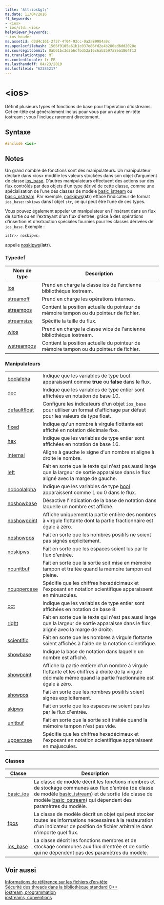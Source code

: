 ```yaml
---
title: '&lt;ios&gt;'
ms.date: 11/04/2016
f1_keywords:
- <ios>
- ios/std::<ios>
helpviewer_keywords:
- ios header
ms.assetid: d3d4c161-2f37-4f04-93cc-0a2a89984a9c
ms.openlocfilehash: 1566f9105a61b1c037e86fd2e4b280ed6dd2020e
ms.sourcegitcommit: 0ab61bc3d2b6cfbd52a16c6ab2b97a8ea1864f12
ms.translationtype: MT
ms.contentlocale: fr-FR
ms.lasthandoff: 04/23/2019
ms.locfileid: "62385217"
---
```

# <a name="ltiosgt"></a>&lt;ios&gt;

Définit plusieurs types et fonctions de base pour l'opération d'iostreams. Cet en-tête est généralement inclus pour vous par un autre en-tête iostream ; vous l'incluez rarement directement.

## <a name="syntax"></a>Syntaxe

```cpp
#include <ios>
```

## <a name="remarks"></a>Notes

Un grand nombre de fonctions sont des manipulateurs. Un manipulateur déclaré dans \<ios> modifie les valeurs stockées dans son objet d’argument de classe [ios_base](../standard-library/ios-base-class.md). D’autres manipulateurs effectuent des actions sur des flux contrôlés par des objets d’un type dérivé de cette classe, comme une spécialisation de l’une des classes de modèle [basic_istream](../standard-library/basic-istream-class.md) ou [basic_ostream](../standard-library/basic-ostream-class.md). Par exemple, [noskipws](../standard-library/ios-functions.md#noskipws)(**str**) efface l’indicateur de format `ios_base::skipws` dans l’objet `str`, ce qui peut être l’une de ces types.

Vous pouvez également appeler un manipulateur en l'insérant dans un flux de sortie ou en l'extrayant d'un flux d'entrée, grâce à des opérations d'insertion et d'extraction spéciales fournies pour les classes dérivées de `ios_base`. Exemple :

```cpp
istr>> noskipws;
```

appelle [noskipws](../standard-library/ios-functions.md#noskipws)(**istr**).

### <a name="typedefs"></a>Typedef

|Nom de type|Description|
|-|-|
|[ios](../standard-library/ios-typedefs.md#ios)|Prend en charge la classe ios de l'ancienne bibliothèque iostream.|
|[streamoff](../standard-library/ios-typedefs.md#streamoff)|Prend en charge les opérations internes.|
|[streampos](../standard-library/ios-typedefs.md#streampos)|Contient la position actuelle du pointeur de mémoire tampon ou du pointeur de fichier.|
|[streamsize](../standard-library/ios-typedefs.md#streamsize)|Spécifie la taille du flux.|
|[wios](../standard-library/ios-typedefs.md#wios)|Prend en charge la classe wios de l'ancienne bibliothèque iostream.|
|[wstreampos](../standard-library/ios-typedefs.md#wstreampos)|Contient la position actuelle du pointeur de mémoire tampon ou du pointeur de fichier.|

### <a name="manipulators"></a>Manipulateurs

|||
|-|-|
|[boolalpha](../standard-library/ios-functions.md#boolalpha)|Indique que les variables de type [bool](../cpp/bool-cpp.md) apparaissent comme **true** ou **false** dans le flux.|
|[dec](../standard-library/ios-functions.md#dec)|Indique que les variables de type entier sont affichées en notation de base 10.|
|[defaultfloat](../standard-library/ios-functions.md#ios_defaultfloat)|Configure les indicateurs d'un objet `ios_base` pour utiliser un format d'affichage par défaut pour les valeurs de type float.|
|[fixed](../standard-library/ios-functions.md#fixed)|Indique qu'un nombre à virgule flottante est affiché en notation décimale fixe.|
|[hex](../standard-library/ios-functions.md#hex)|Indique que les variables de type entier sont affichées en notation de base 16.|
|[internal](../standard-library/ios-functions.md#internal)|Aligne à gauche le signe d'un nombre et aligne à droite le nombre.|
|[left](../standard-library/ios-functions.md#left)|Fait en sorte que le texte qui n'est pas aussi large que la largeur de sortie apparaisse dans le flux aligné avec la marge de gauche.|
|[noboolalpha](../standard-library/ios-functions.md#noboolalpha)|Indique que les variables de type [bool](../cpp/bool-cpp.md) apparaissent comme 1 ou 0 dans le flux.|
|[noshowbase](../standard-library/ios-functions.md#noshowbase)|Désactive l'indication de la base de notation dans laquelle un nombre est affiché.|
|[noshowpoint](../standard-library/ios-functions.md#noshowpoint)|Affiche uniquement la partie entière des nombres à virgule flottante dont la partie fractionnaire est égale à zéro.|
|[noshowpos](../standard-library/ios-functions.md#noshowpos)|Fait en sorte que les nombres positifs ne soient pas signés explicitement.|
|[noskipws](../standard-library/ios-functions.md#noskipws)|Fait en sorte que les espaces soient lus par le flux d'entrée.|
|[nounitbuf](../standard-library/ios-functions.md#nounitbuf)|Fait en sorte que la sortie soit mise en mémoire tampon et traitée quand la mémoire tampon est pleine.|
|[nouppercase](../standard-library/ios-functions.md#nouppercase)|Spécifie que les chiffres hexadécimaux et l'exposant en notation scientifique apparaissent en minuscules.|
|[oct](../standard-library/ios-functions.md#oct)|Indique que les variables de type entier sont affichées en notation de base 8.|
|[right](../standard-library/ios-functions.md#right)|Fait en sorte que le texte qui n'est pas aussi large que la largeur de sortie apparaisse dans le flux aligné avec la marge de droite.|
|[scientific](../standard-library/ios-functions.md#scientific)|Fait en sorte que les nombres à virgule flottante soient affichés à l'aide de la notation scientifique.|
|[showbase](../standard-library/ios-functions.md#showbase)|Indique la base de notation dans laquelle un nombre est affiché.|
|[showpoint](../standard-library/ios-functions.md#showpoint)|Affiche la partie entière d'un nombre à virgule flottante et les chiffres à droite de la virgule décimale même quand la partie fractionnaire est égale à zéro.|
|[showpos](../standard-library/ios-functions.md#showpos)|Fait en sorte que les nombres positifs soient signés explicitement.|
|[skipws](../standard-library/ios-functions.md#skipws)|Fait en sorte que les espaces ne soient pas lus par le flux d'entrée.|
|[unitbuf](../standard-library/ios-functions.md#unitbuf)|Fait en sorte que la sortie soit traitée quand la mémoire tampon n'est pas vide.|
|[uppercase](../standard-library/ios-functions.md#uppercase)|Spécifie que les chiffres hexadécimaux et l'exposant en notation scientifique apparaissent en majuscules.|

### <a name="classes"></a>Classes

|Classe|Description|
|-|-|
|[basic_ios](../standard-library/basic-ios-class.md)|La classe de modèle décrit les fonctions membres et de stockage communes aux flux d’entrée (de classe de modèle [basic_istream](../standard-library/basic-istream-class.md)) et de sortie (de classe de modèle [basic_ostream](../standard-library/basic-ostream-class.md)) qui dépendent des paramètres du modèle.|
|[fpos](../standard-library/fpos-class.md)|La classe de modèle décrit un objet qui peut stocker toutes les informations nécessaires à la restauration d'un indicateur de position de fichier arbitraire dans n'importe quel flux.|
|[ios_base](../standard-library/ios-base-class.md)|La classe décrit les fonctions membres et de stockage communes aux flux d'entrée et de sortie qui ne dépendent pas des paramètres du modèle.|

## <a name="see-also"></a>Voir aussi

[Informations de référence sur les fichiers d’en-tête](../standard-library/cpp-standard-library-header-files.md)<br/>
[Sécurité des threads dans la bibliothèque standard C++](../standard-library/thread-safety-in-the-cpp-standard-library.md)<br/>
[iostream, programmation](../standard-library/iostream-programming.md)<br/>
[iostreams, conventions](../standard-library/iostreams-conventions.md)<br/>
